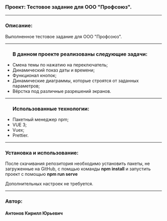<h3>Проект: Тестовое задание для ООО "Профсоюз".</h3> 


<hr/>

<h3>Описание:</h3>
<p>Выполненное тестовое задание для ООО "Профсоюз".</p>

<hr/>

<ul>
  <h3>В данном проекте реализованы следующие задачи:</h3>
  <li>Смена темы по нажатию на переключатель;</li>
  <li>Динамический показ даты и времени;</li> 
  <li>Функционал кнопок;</li>
  <li>Динамические диаграммы, которые строятся от заданных параметров;</li>
  <li>Вёрстка под различные разрешений экранов.</li>
</ul>

<hr/>

<ul>
  <h3>Использованные технологии:</h3>
  <li>Пакетный менеджер npm;</li>
  <li>VUE 3;</li>
  <li>Vuex;</li>
  <li>Prettier.</li>
</ul>

<hr/>

<h3>Установка и использование:</h3>
<p>После скачивания репозитория необходимо установить пакеты, не загруженные на GitHub, c помщью команды <strong>npm install</strong> и запустить проект с помощью <strong>npm run serve</strong> 
<p>Дополнительных настроек не требуется.</p>
</p>



<hr/>

<h3>Автор:</h3>
<h4>Антонов Кирилл Юрьевич </h4>
